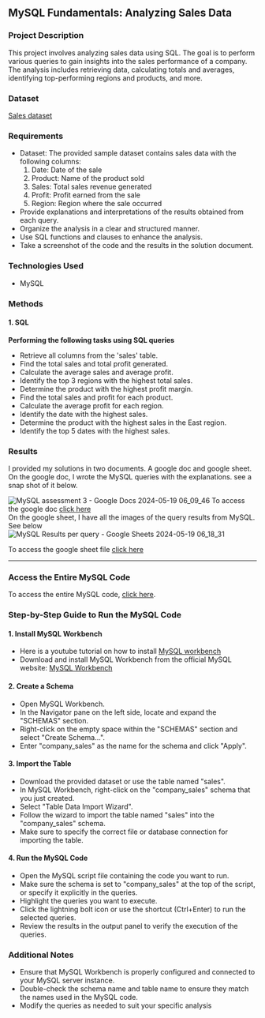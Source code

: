 
## MySQL Fundamentals: Analyzing Sales Data

### Project Description
This project involves analyzing sales data using SQL. The goal is to perform various queries to gain insights into the sales performance of a company. The analysis includes retrieving data, calculating totals and averages, identifying top-performing regions and products, and more.
### Dataset
[Sales dataset](https://witscloud-my.sharepoint.com/:x:/g/personal/2168978_students_wits_ac_za/EUdSzYo6vnVKjp7EA9TMQY0BNWGA4tWtOor8H1VDsvpxKg?e=MrBH2M)
### Requirements
- Dataset: The provided sample dataset contains sales data with the following columns:
  1. Date: Date of the sale
  2. Product: Name of the product sold
  3. Sales: Total sales revenue generated
  4. Profit: Profit earned from the sale
  5. Region: Region where the sale occurred
- Provide explanations and interpretations of the results obtained from each query.
- Organize the analysis in a clear and structured manner.
- Use SQL functions and clauses to enhance the analysis.
- Take a screenshot of the code and the results in the solution document.

### Technologies Used
- MySQL

### Methods

#### 1. SQL
**Performing the following tasks using SQL queries**

- Retrieve all columns from the 'sales' table.
- Find the total sales and total profit generated.
- Calculate the average sales and average profit.
- Identify the top 3 regions with the highest total sales.
- Determine the product with the highest profit margin.
- Find the total sales and profit for each product.
- Calculate the average profit for each region.
- Identify the date with the highest sales.
- Determine the product with the highest sales in the East region.
- Identify the top 5 dates with the highest sales.

### Results

I provided my solutions in two documents. A google doc and google sheet.<br/>
On the google doc, I wrote the MySQL queries with the explanations. see a snap shot of it below.

![MySQL assessment 3 - Google Docs 2024-05-19 06_09_46](https://github.com/JonasGiven/MySQL-fundamentals-project/assets/169194581/0e8cfbe0-f730-4dc7-983b-7af28849a64b)
To access the google doc [click here](https://docs.google.com/document/d/1smuYvHCBbrSOrolQFgm-Om0RR4be_3ubtxR1-R6_P8c/edit?usp=sharing) <br/>
On the google sheet, I have all the images of the query results from MySQL. See below
![MySQL Results per query - Google Sheets 2024-05-19 06_18_31](https://github.com/JonasGiven/MySQL-fundamentals-project/assets/169194581/e9f05968-c2ef-4db0-b1fb-0af8730eec6d)

To access the google sheet file [click here](https://docs.google.com/spreadsheets/d/1T5PxfY5wwdwjZnxmeMcHjgD0yIchjOnyJfz29lWuksE/edit?usp=sharing)

---
### Access the Entire MySQL Code
To access the entire MySQL code, [click here](https://github.com/JonasGiven/MySQL-fundamentals-project/blob/main/MySQL%20code).

### Step-by-Step Guide to Run the MySQL Code

#### 1. Install MySQL Workbench
- Here is a youtube tutorial on how to install [MySQL workbench](https://youtu.be/BxdSUGBs0gM?si=VMxhT4WOfB7cYTTT)
- Download and install MySQL Workbench from the official MySQL website: [MySQL Workbench](https://www.mysql.com/products/workbench/)

#### 2. Create a Schema
- Open MySQL Workbench.
- In the Navigator pane on the left side, locate and expand the "SCHEMAS" section.
- Right-click on the empty space within the "SCHEMAS" section and select "Create Schema...".
- Enter "company_sales" as the name for the schema and click "Apply".

#### 3. Import the Table
- Download the provided dataset or use the table named "sales".
- In MySQL Workbench, right-click on the "company_sales" schema that you just created.
- Select "Table Data Import Wizard".
- Follow the wizard to import the table named "sales" into the "company_sales" schema.
- Make sure to specify the correct file or database connection for importing the table.

#### 4. Run the MySQL Code
- Open the MySQL script file containing the code you want to run.
- Make sure the schema is set to "company_sales" at the top of the script, or specify it explicitly in the queries.
- Highlight the queries you want to execute.
- Click the lightning bolt icon or use the shortcut (Ctrl+Enter) to run the selected queries.
- Review the results in the output panel to verify the execution of the queries.

### Additional Notes
- Ensure that MySQL Workbench is properly configured and connected to your MySQL server instance.
- Double-check the schema name and table name to ensure they match the names used in the MySQL code.
- Modify the queries as needed to suit your specific analysis 
